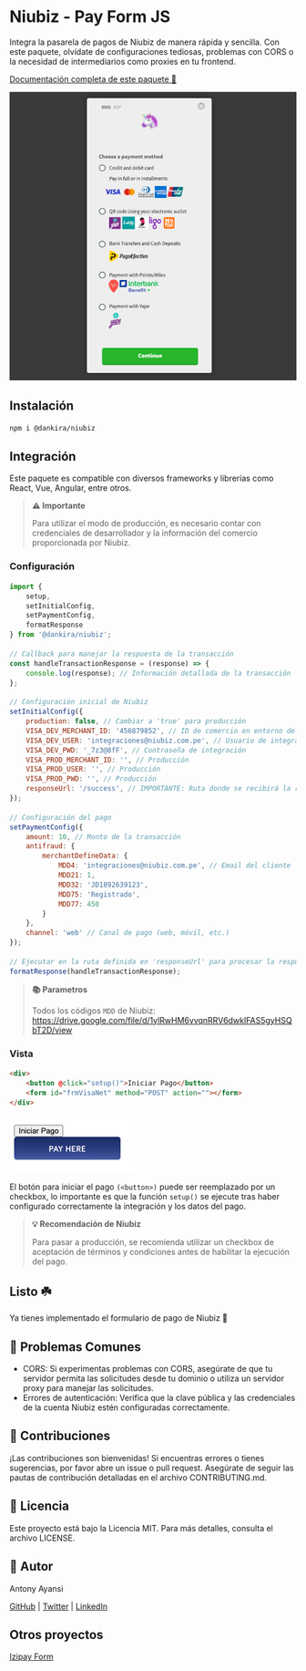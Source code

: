# Niubiz - Pay Form JS

Integra la pasarela de pagos de Niubiz de manera rápida y sencilla. Con este paquete, olvídate de configuraciones tediosas, problemas con CORS o la necesidad de intermediarios como proxies en tu frontend.

[Documentación completa de este paquete 📗](https://niubiz-docs.vercel.app/)

![Ejemplo de niubiz form](src/img/example_niubiz.png)

## Instalación

```sh
npm i @dankira/niubiz
```

## Integración

Este paquete es compatible con diversos frameworks y librerías como React, Vue, Angular, entre otros.

> **⚠️ Importante**
> 
> Para utilizar el modo de producción, es necesario contar con credenciales de desarrollador y la información del comercio proporcionada por Niubiz.

### Configuración

```js
import { 
    setup, 
    setInitialConfig, 
    setPaymentConfig, 
    formatResponse 
} from '@dankira/niubiz';

// Callback para manejar la respuesta de la transacción
const handleTransactionResponse = (response) => {
    console.log(response); // Información detallada de la transacción
};

// Configuración inicial de Niubiz
setInitialConfig({
    production: false, // Cambiar a 'true' para producción
    VISA_DEV_MERCHANT_ID: '456879852', // ID de comercio en entorno de pruebas
    VISA_DEV_USER: 'integraciones@niubiz.com.pe', // Usuario de integración
    VISA_DEV_PWD: '_7z3@8fF', // Contraseña de integración
    VISA_PROD_MERCHANT_ID: '', // Producción
    VISA_PROD_USER: '', // Producción
    VISA_PROD_PWD: '', // Producción
    responseUrl: '/success', // IMPORTANTE: Ruta donde se recibirá la respuesta de la transacción
});

// Configuración del pago
setPaymentConfig({
    amount: 10, // Monto de la transacción
    antifraud: {
        merchantDefineData: {
            MDD4: 'integraciones@niubiz.com.pe', // Email del cliente
            MDD21: 1,
            MDD32: 'JD1892639123',
            MDD75: 'Registrado',
            MDD77: 450
        }
    },
    channel: 'web' // Canal de pago (web, móvil, etc.)
});

// Ejecutar en la ruta definida en 'responseUrl' para procesar la respuesta
formatResponse(handleTransactionResponse);

```

> **📚 Parametros**
> 
> Todos los códigos ```MDD``` de Niubiz: https://drive.google.com/file/d/1ylRwHM6vvqnRRV6dwkIFAS5gyHSQbT2D/view


### Vista
```html
<div>
    <button @click="setup()">Iniciar Pago</button>
    <form id="frmVisaNet" method="POST" action=""></form>
</div>
```

![Ejemplo de niubiz form](src/img/button.png)

El botón para iniciar el pago ```(<button>)``` puede ser reemplazado por un checkbox, lo importante es que la función ```setup()``` se ejecute tras haber configurado correctamente la integración y los datos del pago.

> **💡 Recomendación de Niubiz**
> 
> Para pasar a producción, se recomienda utilizar un checkbox de aceptación de términos y condiciones antes de habilitar la ejecución del pago.


## Listo ☘️

Ya tienes implementado el formulario de pago de Niubiz 🚀



## 🚨 Problemas Comunes
- CORS: Si experimentas problemas con CORS, asegúrate de que tu servidor permita las solicitudes desde tu dominio o utiliza un servidor proxy para manejar las solicitudes.
- Errores de autenticación: Verifica que la clave pública y las credenciales de la cuenta Niubiz estén configuradas correctamente.

## 💬 Contribuciones
¡Las contribuciones son bienvenidas! Si encuentras errores o tienes sugerencias, por favor abre un issue o pull request. Asegúrate de seguir las pautas de contribución detalladas en el archivo CONTRIBUTING.md.

## 📜 Licencia
Este proyecto está bajo la Licencia MIT. Para más detalles, consulta el archivo LICENSE.

## 👥 Autor
Antony Ayansi

[GitHub](https://github.com/antonyayansi) | [Twitter](https://x.com/_dankira_) | [LinkedIn](https://www.linkedin.com/in/antonyayansi/)

## Otros proyectos

[Izipay Form](https://izipay-docs.vercel.app/)